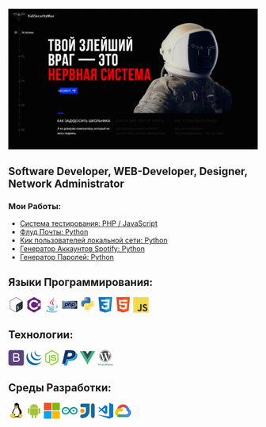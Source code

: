 [![Header](https://github.com/KaliSecurityMax/KaliSecurityMax/blob/main/assets/Portfolio.png)](https://github.com/KaliSecurityMax)

## Software Developer, WEB-Developer, Designer, Network Administrator

### Мои Работы:
- [Система тестирования: PHP / JavaScript](https://github.com/KaliSecurityMax/ExamenSystem)
- [Флуд Почты: Python](https://github.com/KaliSecurityMax/EmailFlood)
- [Кик пользователей локальной сети: Python](https://github.com/KaliSecurityMax/WI-FI-KickUsers)
- [Генератор Аккаунтов Spotify: Python](https://github.com/KaliSecurityMax/Spotify-Generator-Account)
- [Генератор Паролей: Python](https://www.youtube.com/watch?v=_k9Xu61XlVE)

## Языки Программирования:
<img src='./icons/languages/bash.svg' height=32 title='bash'> <img src='./icons/languages/csharp.svg' height=32 title='csharp'> <img src='./icons/languages/java.svg' height=32 title='java'> <img src='./icons/languages/php.svg' height=32 title='php'> <img src='./icons/languages/python.svg' height=32 title='python'> <img src='./icons/languages/z-css3.svg' height=32 title='css3'> <img src='./icons/languages/z-html5.svg' height=32 title='html5'> <img src='./icons/languages/z-javascript.svg' height=32 title='javascript'>

## Технологии:
<img src='./icons/technologies/bootstrap.svg' height=32 title='bootstrap'> <img src='./icons/technologies/jquery.svg' height=32 title='jquery'> <img src='./icons/technologies/nodejs.svg' height=32 title='nodejs'> <img src='./icons/technologies/paypal.svg' height=32 title='paypal'> <img src='./icons/technologies/vuejs.svg' height=32 title='vuejs'> <img src='./icons/technologies/wordpress.svg' height=32 title='wordpress'>

## Среды Разработки:
<img src='./icons/environments/00-linux.svg' height=32 title='linux'> <img src='./icons/environments/01-android.svg' height=32 title='android'> <img src='./icons/environments/02-windows.svg' height=32 title='windows'> <img src='./icons/environments/03-arduino.svg' height=32 title='arduino'> <img src='./icons/environments/10-intellij.svg' height=32 title='intellij'> <img src='./icons/environments/11-VSCode.svg' height=32 title='VSCode'> <img src='./icons/environments/22-Google Cloud.svg' height=32 title='Google Cloud'>
